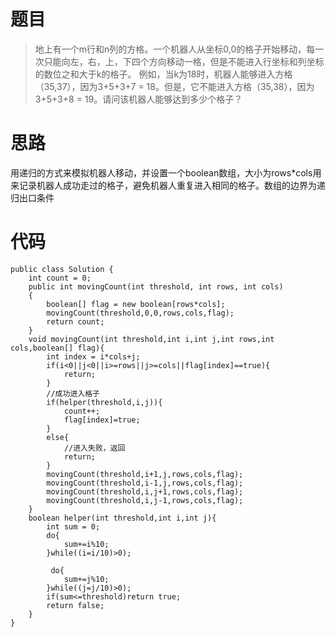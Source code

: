# 题目
>地上有一个m行和n列的方格。一个机器人从坐标0,0的格子开始移动，每一次只能向左，右，上，下四个方向移动一格，但是不能进入行坐标和列坐标的数位之和大于k的格子。 例如，当k为18时，机器人能够进入方格（35,37），因为3+5+3+7 = 18。但是，它不能进入方格（35,38），因为3+5+3+8 = 19。请问该机器人能够达到多少个格子？
# 思路
用递归的方式来模拟机器人移动，并设置一个boolean数组，大小为rows*cols用来记录机器人成功走过的格子，避免机器人重复进入相同的格子。数组的边界为递归出口条件
# 代码
```
public class Solution {
    int count = 0;
    public int movingCount(int threshold, int rows, int cols)
    {
        boolean[] flag = new boolean[rows*cols];
        movingCount(threshold,0,0,rows,cols,flag);
        return count;
    }
    void movingCount(int threshold,int i,int j,int rows,int cols,boolean[] flag){
        int index = i*cols+j;
        if(i<0||j<0||i>=rows||j>=cols||flag[index]==true){
            return;
        }
        //成功进入格子
        if(helper(threshold,i,j)){
            count++;
            flag[index]=true;
        }
        else{
            //进入失败，返回
            return;
        }
        movingCount(threshold,i+1,j,rows,cols,flag);
        movingCount(threshold,i-1,j,rows,cols,flag);
        movingCount(threshold,i,j+1,rows,cols,flag);
        movingCount(threshold,i,j-1,rows,cols,flag);
    }
    boolean helper(int threshold,int i,int j){
        int sum = 0;
        do{
            sum+=i%10;
        }while((i=i/10)>0);
        
         do{
            sum+=j%10;
        }while((j=j/10)>0);
        if(sum<=threshold)return true;
        return false;
    }
}
```
